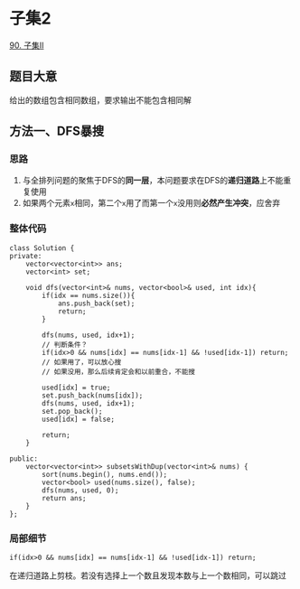 # 子集2

[90. 子集II](https://leetcode.cn/problems/subsets-ii/description/)

## 题目大意
给出的数组包含相同数组，要求输出不能包含相同解

## 方法一、DFS暴搜

### 思路
1. 与全排列问题的聚焦于DFS的**同一层**，本问题要求在DFS的**递归道路**上不能重复使用
2. 如果两个元素`x`相同，第二个`x`用了而第一个`x`没用则**必然产生冲突**，应舍弃

### 整体代码
```
class Solution {
private:
    vector<vector<int>> ans;
    vector<int> set;

    void dfs(vector<int>& nums, vector<bool>& used, int idx){
        if(idx == nums.size()){
            ans.push_back(set);
            return;
        }

        dfs(nums, used, idx+1);
        // 判断条件？
        if(idx>0 && nums[idx] == nums[idx-1] && !used[idx-1]) return;
        // 如果用了，可以放心搜
        // 如果没用，那么后续肯定会和以前重合，不能搜

        used[idx] = true;
        set.push_back(nums[idx]);
        dfs(nums, used, idx+1);
        set.pop_back();
        used[idx] = false;

        return;
    }

public:
    vector<vector<int>> subsetsWithDup(vector<int>& nums) {
        sort(nums.begin(), nums.end());
        vector<bool> used(nums.size(), false);
        dfs(nums, used, 0);
        return ans;
    }
};
```

### 局部细节
```
if(idx>0 && nums[idx] == nums[idx-1] && !used[idx-1]) return;
```
在递归道路上剪枝。若没有选择上一个数且发现本数与上一个数相同，可以跳过
